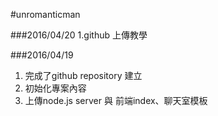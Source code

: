 #unromanticman

###2016/04/20
1.github 上傳教學

###2016/04/19
1. 完成了github repository 建立
2. 初始化專案內容
3. 上傳node.js server 與 前端index、聊天室模板
